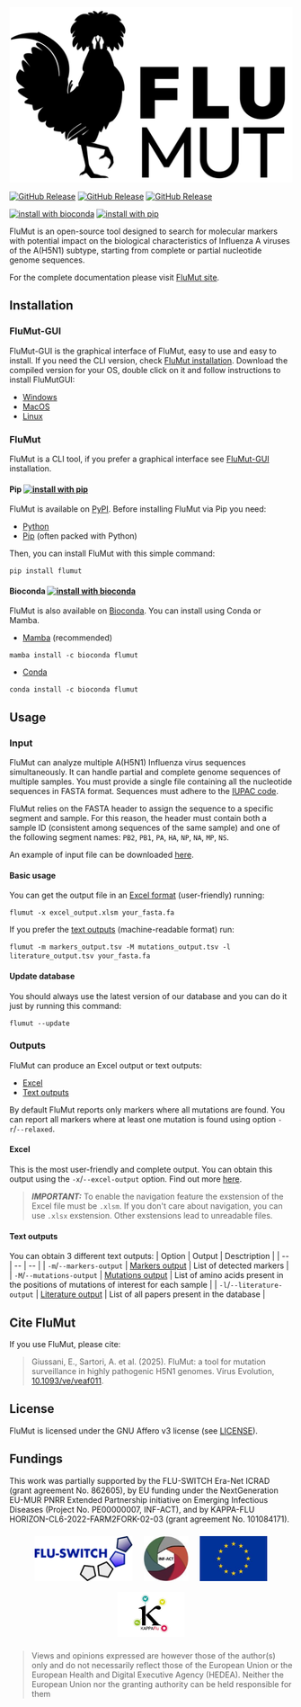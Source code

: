 <p align="center">
    <picture>
      <source media="(prefers-color-scheme: dark)" srcset="docs/images/flumut_logo_w.png">
      <source media="(prefers-color-scheme: light)" srcset="docs/images/flumut_logo_b.png">
      <img alt="FluMut logo." src="docs/images/flumut_logo_b.png">
    </picture>
</p>

[![GitHub Release](https://img.shields.io/github/v/release/izsvenezie-virology/FluMut?label=FluMut)](https://github.com/izsvenezie-virology/FluMut/releases/latest/)
[![GitHub Release](https://img.shields.io/github/v/release/izsvenezie-virology/FluMutDB?label=FluMutDB)](https://github.com/izsvenezie-virology/FluMutDB/releases/latest/)
[![GitHub Release](https://img.shields.io/github/v/release/izsvenezie-virology/FluMutGUI?label=FluMutGUI)](https://github.com/izsvenezie-virology/FluMutGUI/releases/latest/)

[![install with bioconda](https://img.shields.io/badge/install%20with-bioconda-brightgreen.svg?style=flat)](http://bioconda.github.io/recipes/flumut/README.html)
[![install with pip](https://img.shields.io/badge/install%20with-pip-brightgreen.svg)](https://pypi.org/project/flumut/)

FluMut is an open-source tool designed to search for molecular markers with potential impact on the biological characteristics of Influenza A viruses of the A(H5N1) subtype, starting from complete or partial nucleotide genome sequences.

For the complete documentation please visit [FluMut site](https://izsvenezie-virology.github.io/FluMut/).

## Installation

### FluMut-GUI

FluMut-GUI is the graphical interface of FluMut, easy to use and easy to install.
If you need the CLI version, check [FluMut installation](#flumut).
Download the compiled version for your OS, double click on it and follow instructions to install FluMutGUI:

- [Windows](https://github.com/izsvenezie-virology/FluMutGUI/releases/latest/download/FluMutGUI-Windows-installer.exe)
- [MacOS](https://github.com/izsvenezie-virology/FluMutGUI/releases/latest/download/FluMutGUI-MacOS.zip)
- [Linux](https://github.com/izsvenezie-virology/FluMutGUI/releases/latest/download/FluMutGUI-linux.tar.gz)

### FluMut

FluMut is a CLI tool, if you prefer a graphical interface see [FluMut-GUI](#flumut-gui) installation.

#### Pip [![install with pip](https://img.shields.io/badge/install%20with-pip-brightgreen.svg)](https://pypi.org/project/flumut/)

FluMut is available on [PyPI](https://pypi.org/project/flumut/).
Before installing FluMut via Pip you need:

- [Python](https://www.python.org/downloads/)
- [Pip](https://pypi.org/project/pip/) (often packed with Python)

Then, you can install FluMut with this simple command:

```
pip install flumut
```

#### Bioconda [![install with bioconda](https://img.shields.io/badge/install%20with-bioconda-brightgreen.svg?style=flat)](http://bioconda.github.io/recipes/flumut/README.html)

FluMut is also available on [Bioconda](https://bioconda.github.io/recipes/flumut/README.html).
You can install using Conda or Mamba.

- [Mamba](https://mamba.readthedocs.io/en/latest/installation/mamba-installation.html) (recommended)

```
mamba install -c bioconda flumut
```

- [Conda](https://conda.io/projects/conda/en/latest/user-guide/install/index.html)

```
conda install -c bioconda flumut
```

## Usage

### Input

FluMut can analyze multiple A(H5N1) Influenza virus sequences simultaneously.
It can handle partial and complete genome sequences of multiple samples.
You must provide a single file containing all the nucleotide sequences in FASTA format.
Sequences must adhere to the [IUPAC code](https://www.bioinformatics.org/sms/iupac.html).

FluMut relies on the FASTA header to assign the sequence to a specific segment and sample.
For this reason, the header must contain both a sample ID (consistent among sequences of the same sample) and one of the following segment names: `PB2`, `PB1`, `PA`, `HA`, `NP`, `NA`, `MP`, `NS`.

An example of input file can be downloaded [here](https://github.com/izsvenezie-virology/FluMut/releases/latest/download/fasta_input_example.fa).

#### Basic usage

You can get the output file in an [Excel format](#excel) (user-friendly) running:

```
flumut -x excel_output.xlsm your_fasta.fa
```

If you prefer the [text outputs](#text-outputs) (machine-readable format) run:

```
flumut -m markers_output.tsv -M mutations_output.tsv -l literature_output.tsv your_fasta.fa
```

#### Update database

You should always use the latest version of our database and you can do it just by running this command:

```
flumut --update
```

### Outputs

FluMut can produce an Excel output or text outputs:

- [Excel](#excel)
- [Text outputs](#text-outputs)

By default FluMut reports only markers where all mutations are found.
You can report all markers where at least one mutation is found using option `-r`/`--relaxed`.

#### Excel

This is the most user-friendly and complete output.
You can obtain this output using the `-x`/`--excel-output` option.
Find out more [here](https://izsvenezie-virology.github.io/FluMut/docs/output#excel-output).

> **_IMPORTANT:_** To enable the navigation feature the exstension of the Excel file must be `.xlsm`.
> If you don't care about navigation, you can use `.xlsx` exstension.
> Other exstensions lead to unreadable files.

#### Text outputs

You can obtain 3 different text outputs:
| Option | Output | Desctription |
| -- | -- | -- |
| `-m`/`--markers-output` | [Markers output](https://izsvenezie-virology.github.io/FluMut/docs/output#markers-output) | List of detected markers |
| `-M`/`--mutations-output` | [Mutations output](https://izsvenezie-virology.github.io/FluMut/docs/output#mutations-output) | List of amino acids present in the positions of mutations of interest for each sample |
| `-l`/`--literature-output` | [Literature output](https://izsvenezie-virology.github.io/FluMut/docs/output#literature-output) | List of all papers present in the database |

## Cite FluMut

If you use FluMut, please cite:

> Giussani, E., Sartori, A. et al. (2025). FluMut: a tool for mutation surveillance in highly pathogenic H5N1 genomes. Virus Evolution, [10.1093/ve/veaf011](https://doi.org/10.1093/ve/veaf011).

## License

FluMut is licensed under the GNU Affero v3 license (see [LICENSE](LICENSE)).

## Fundings

This work was partially supported by the FLU-SWITCH Era-Net ICRAD (grant agreement No. 862605), by EU funding under the NextGeneration EU-MUR PNRR Extended Partnership initiative on Emerging Infectious Diseases (Project No. PE00000007, INF-ACT), and by KAPPA-FLU HORIZON-CL6-2022-FARM2FORK-02-03 (grant agreement No. 101084171).

<p align="center" margin="10px">
    <img style="height:80px;margin:8px" alt="Logo supporter, FLU-SWITCH" src="docs/images/Logo-Flu-Switch.png"/>
    <img style="height:80px;margin:8px" alt="Logo supporter, INF-ACT" src="docs/images/Logo-Inf-act.jpg"/>
    <img style="height:80px;margin:8px" alt="Logo supporter, European Union" src="docs/images/Logo-eu.png"/>
    <img style="height:80px;margin:8px" alt="Logo supporter, KAPPA-FLU" src="docs/images/logo-kappa-flu.jpg"/>
</p>

> Views and opinions expressed are however those of the author(s) only and do not necessarily reflect those of the European Union or the European Health and Digital Executive Agency (HEDEA).
> Neither the European Union nor the granting authority can be held responsible for them
